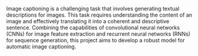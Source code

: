 Image captioning is a challenging task that involves generating textual descriptions for images. 
This task requires understanding the content of an image and effectively translating it into a 
coherent and descriptive sentence. Combining the capabilities of convolutional neural networks 
(CNNs) for image feature extraction and recurrent neural networks (RNNs) for sequence 
generation, this project aims to develop a robust model for automatic image captioning.
